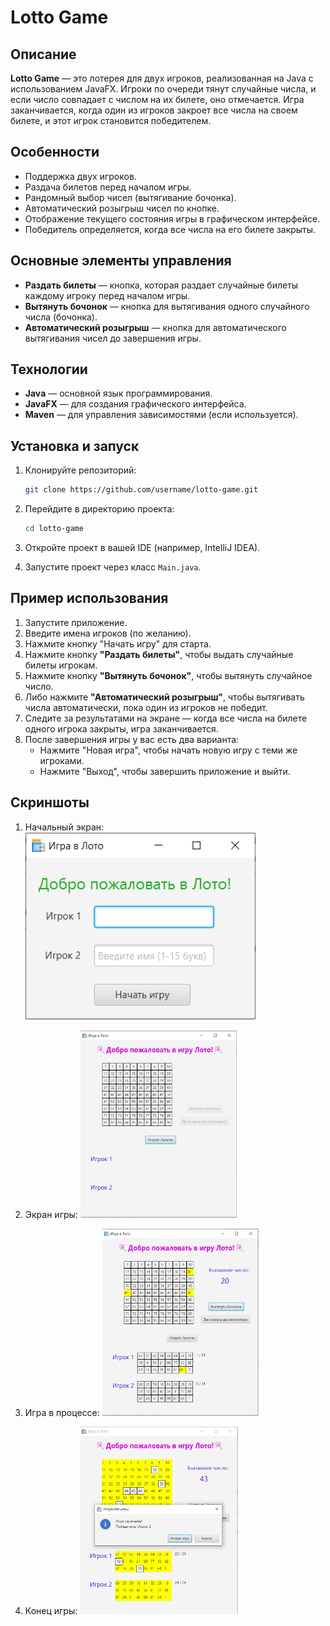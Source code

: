 # Lotto Game

## Описание

**Lotto Game** — это лотерея для двух игроков, реализованная на Java с использованием JavaFX. Игроки по очереди тянут случайные числа, и если число совпадает с числом на их билете, оно отмечается. Игра заканчивается, когда один из игроков закроет все числа на своем билете, и этот игрок становится победителем.

## Особенности

- Поддержка двух игроков.
- Раздача билетов перед началом игры.
- Рандомный выбор чисел (вытягивание бочонка).
- Автоматический розыгрыш чисел по кнопке.
- Отображение текущего состояния игры в графическом интерфейсе.
- Победитель определяется, когда все числа на его билете закрыты.

## Основные элементы управления

- **Раздать билеты** — кнопка, которая раздает случайные билеты каждому игроку перед началом игры.
- **Вытянуть бочонок** — кнопка для вытягивания одного случайного числа (бочонка).
- **Автоматический розыгрыш** — кнопка для автоматического вытягивания чисел до завершения игры.

## Технологии

- **Java** — основной язык программирования.
- **JavaFX** — для создания графического интерфейса.
- **Maven** — для управления зависимостями (если используется).

## Установка и запуск

1. Клонируйте репозиторий:
    ```bash
    git clone https://github.com/username/lotto-game.git
    ```

2. Перейдите в директорию проекта:
    ```bash
    cd lotto-game
    ```

3. Откройте проект в вашей IDE (например, IntelliJ IDEA).

4. Запустите проект через класс `Main.java`.

## Пример использования

1. Запустите приложение.
2. Введите имена игроков (по желанию).
3. Нажмите кнопку "Начать игру" для старта.
4. Нажмите кнопку **"Раздать билеты"**, чтобы выдать случайные билеты игрокам.
5. Нажмите кнопку **"Вытянуть бочонок"**, чтобы вытянуть случайное число.
6. Либо нажмите **"Автоматический розыгрыш"**, чтобы вытягивать числа автоматически, пока один из игроков не победит.
7. Следите за результатами на экране — когда все числа на билете одного игрока закрыты, игра заканчивается.
8. После завершения игры у вас есть два варианта:
      - Нажмите "Новая игра", чтобы начать новую игру с теми же игроками.
      - Нажмите "Выход", чтобы завершить приложение и выйти.


## Скриншоты

1. Начальный экран:
   <img src="screenshots/welcome-screen.png" alt="Главное меню" height="300"/>

2. Экран игры:
   <img src="screenshots/main-game-screen.png" alt="Экран игры" height="300"/>

3. Игра в процессе:
   <img src="screenshots/game-in-progress.png" alt="Игра в процессе" height="300"/>

4. Конец игры:
   <img src="screenshots/game-finished.png" alt="Конец игры" height="300"/>

